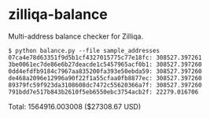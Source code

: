 # zilliqa-balance

Multi-address balance checker for Zilliqa.

```
$ python balance.py --file sample_addresses
07ca4e78d63351f9d5b1cf4327015775c77e18fc: 308527.397261
3be0061ec7de86e6b27deacde1c5457965acf0b1: 308527.397260
0dd4efdfb9184c7967aa835200fa393e50ebda59: 308527.397260
de468a2096e12996a90f22f1a55cfaa0fb8877ec: 308527.397260
89379fc59f923da3108608dc7472c55620366a7f: 308527.397260
791bdd7e517b843b2610f5eb6550ebc3754acb2f: 22279.016706
```
Total: 1564916.003008 ($27308.67 USD)
